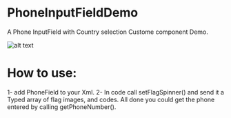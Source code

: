 # PhoneInputFieldDemo
A Phone InputField with Country selection Custome component Demo.

![alt text](https://scontent-cai1-1.xx.fbcdn.net/v/t1.15752-9/36263022_1524388614332280_5502159272919695360_n.png?_nc_cat=0&_nc_eui2=AeFlM7gcrkiECnvEYO8ycsE_qUsITXHOcHyr3gJ80mo29G-HPapoaqQ3nTH1d7aERVh8Yo-bI9qYtJAj-LP58KPD3H1Xm8g1gz-RMpN2wbt46g&oh=aa55a0ef5750fe84b25d3d478e5c0ca2&oe=5BB1507F)

# How to use:
1- add PhoneField to your Xml.
2- In code call setFlagSpinner() and send it a Typed array of flag images, and codes.
All done you could get the phone entered by calling getPhoneNumber().

